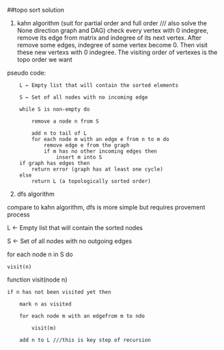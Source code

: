 ##topo sort solution
1. kahn algorithm
(suit for partial order and full order /// also solve the None direction graph and DAG)
check every vertex with 0 indegree, remove its edge from matrix and indegree of its next vertex. 
After remove some edges, indegree of some vertex become 0. Then visit these new vertexs with 0 indegree. The visiting order of vertexes is the topo order we want

pseudo code:

        L ← Empty list that will contain the sorted elements

        S ← Set of all nodes with no incoming edge

        while S is non-empty do

            remove a node n from S
            
            add n to tail of L
            for each node m with an edge e from n to m do
                remove edge e from the graph
                if m has no other incoming edges then
                    insert m into S
        if graph has edges then
            return error (graph has at least one cycle)
        else 
            return L (a topologically sorted order)

2. dfs algorithm

compare to kahn algorithm, dfs is more simple but requires provement process

L ← Empty list that will contain the sorted nodes

S ← Set of all nodes with no outgoing edges

for each node n in S do

    visit(n) 

function visit(node n)

    if n has not been visited yet then

        mark n as visited

        for each node m with an edgefrom m to ndo

            visit(m)

        add n to L ///this is key step of recursion



